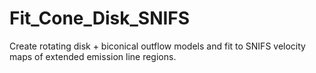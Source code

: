 # Fit_Cone_Disk_SNIFS
Create rotating disk + biconical outflow models and fit to SNIFS velocity maps of extended emission line regions. 
